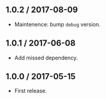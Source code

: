 1.0.2 / 2017-08-09
------------------

- Maintenence: bump `debug` version.


1.0.1 / 2017-06-08
------------------

- Add missed dependency.


1.0.0 / 2017-05-15
------------------

- First release.
